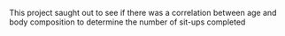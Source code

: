 This project saught out to see if there was a correlation between age and body composition to determine the number of sit-ups completed
